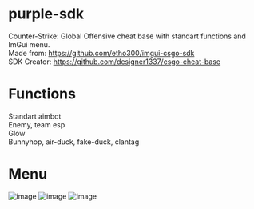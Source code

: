 # purple-sdk
Counter-Strike: Global Offensive cheat base with standart functions and ImGui menu.<br>
Made from: https://github.com/etho300/imgui-csgo-sdk<br>
SDK Creator: https://github.com/designer1337/csgo-cheat-base

# Functions
Standart aimbot<br>
Enemy, team esp<br>
Glow<br>
Bunnyhop, air-duck, fake-duck, clantag

# Menu
![image](https://user-images.githubusercontent.com/69466627/116384245-57c6d380-a820-11eb-99cb-12f58155c8ff.png)
![image](https://user-images.githubusercontent.com/69466627/116384268-5d241e00-a820-11eb-9878-8014111508a7.png)
![image](https://user-images.githubusercontent.com/69466627/116384278-601f0e80-a820-11eb-9b39-301f341ca96b.png)
